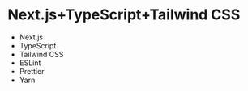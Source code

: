 # Next.js+TypeScript+Tailwind CSS

- Next.js
- TypeScript
- Tailwind CSS
- ESLint
- Prettier
- Yarn
